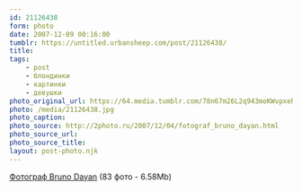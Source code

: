 ```yaml
---
id: 21126438
form: photo
date: 2007-12-09 00:16:00
tumblr: https://untitled.urbansheep.com/post/21126438/
title:
tags:
    - post
    - блондинки
    - картинки
    - девушки
photo_original_url: https://64.media.tumblr.com/78n67m26L2q943moKWvpxehC_1280.jpg
photo: /media/21126438.jpg
photo_caption: 
photo_source: http://2photo.ru/2007/12/04/fotograf_bruno_dayan.html
photo_source_url:
photo_source_title:
layout: post-photo.njk
---
```


<p><a href="http://2photo.ru/2007/12/04/fotograf_bruno_dayan.html">Фотограф Bruno Dayan</a> (83 фото - 6.58Mb)</p>
